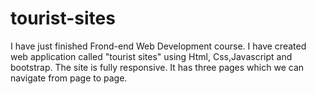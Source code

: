 # tourist-sites


I have just finished Frond-end Web Development course. I have created web application called "tourist sites" using Html, Css,Javascript and 
bootstrap. The site is fully responsive. It has three pages which we can navigate from page to page.
